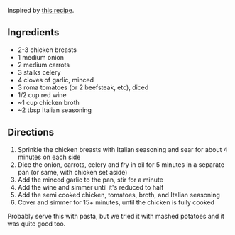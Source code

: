 Inspired by [this recipe](https://theforkedspoon.com/chicken-cacciatore-recipe/).

## Ingredients
- 2-3 chicken breasts
- 1 medium onion
- 2 medium carrots
- 3 stalks celery
- 4 cloves of garlic, minced 
- 3 roma tomatoes (or 2 beefsteak, etc), diced
- 1/2 cup red wine
- ~1 cup chicken broth
- ~2 tbsp Italian seasoning

## Directions
1. Sprinkle the chicken breasts with Italian seasoning and sear for about 4 minutes on each side
2. Dice the onion, carrots, celery and fry in oil for 5 minutes in a separate pan (or same, with chicken set aside)
3. Add the minced garlic to the pan, stir for a minute
4. Add the wine and simmer until it's reduced to half
5. Add the semi cooked chicken, tomatoes, broth, and Italian seasoning
6. Cover and simmer for 15+ minutes, until the chicken is fully cooked

Probably serve this with pasta, but we tried it with mashed potatoes and it was quite good too.
